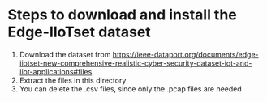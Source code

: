 # Steps to download and install the Edge-IIoTset dataset

1. Download the dataset from https://ieee-dataport.org/documents/edge-iiotset-new-comprehensive-realistic-cyber-security-dataset-iot-and-iiot-applications#files
2. Extract the files in this directory
3. You can delete the .csv files, since only the .pcap files are needed
